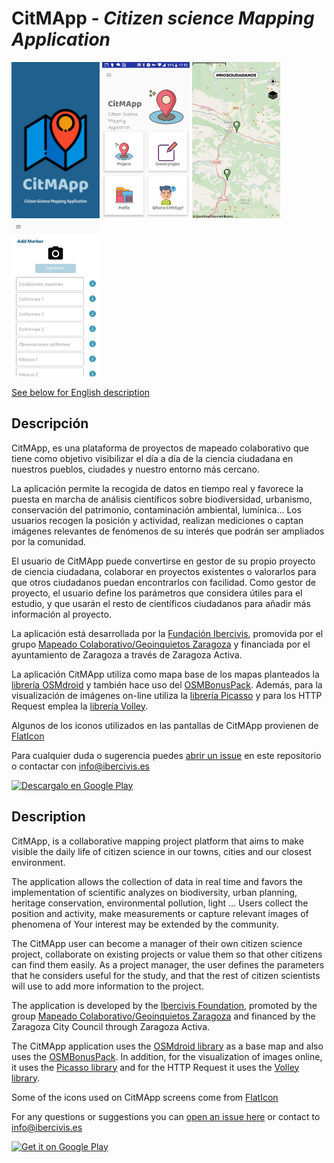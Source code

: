 # CitMApp - *Citizen science Mapping Application*
<img alt='Logo CitMApp' src='images/logo_citmapp.jpg' height=250px/> <img alt='Pantalla de inicio' src='images/pant_inicio.png' height=250px/> <img alt='Pantalla de mapa' src='images/pant_map1.png' height=250px/> <img alt='Pantalla de formulario' src='images/pant_form1.png' height=250px/>

[See below for English description](#description)

## Descripción

CitMApp, es una plataforma de proyectos de mapeado colaborativo que tiene como objetivo visibilizar el día a día de la ciencia ciudadana en nuestros pueblos, ciudades y nuestro entorno más cercano.

La aplicación permite la recogida de datos en tiempo real y favorece la puesta en marcha de análisis científicos sobre biodiversidad, urbanismo, conservación del patrimonio, contaminación ambiental, lumínica…
Los usuarios recogen la posición y actividad, realizan mediciones o captan imágenes relevantes de fenómenos de su interés que podrán ser ampliados por la comunidad.

El usuario de CitMApp puede convertirse en gestor de su propio proyecto de ciencia ciudadana, colaborar en proyectos existentes o valorarlos para que otros ciudadanos puedan encontrarlos con facilidad.
Como gestor de proyecto, el usuario define los parámetros que considera útiles para el estudio, y que usarán el resto de científicos ciudadanos para añadir más información al proyecto.

La aplicación está desarrollada por la [Fundación Ibercivis](https://ibercivis.es), promovida por el grupo [Mapeado Colaborativo/Geoinquietos Zaragoza](https://mapcolabora.org) y financiada por el ayuntamiento de Zaragoza a través de Zaragoza Activa.

La aplicación CitMApp utiliza como mapa base de los mapas planteados la [librería OSMdroid](https://github.com/osmdroid/osmdroid) y también hace uso del [OSMBonusPack](https://github.com/MKergall/osmbonuspack). Además, para la visualización de imágenes on-line utiliza la [librería Picasso](https://github.com/square/picasso) y para los HTTP Request emplea la [librería Volley](https://github.com/google/volley).

Algunos de los iconos utilizados en las pantallas de CitMApp provienen de [FlatIcon](https://www.flaticon.es/)

Para cualquier duda o sugerencia puedes [abrir un issue](https://github.com/Ibercivis/CitMApp/issues) en este repositorio o contactar con info@ibercivis.es

[<img alt='Descargalo en Google Play' src='https://play.google.com/intl/en_us/badges/images/generic/en_badge_web_generic.png' height=60px/>](https://play.google.com/store/apps/details?id=com.ibercivis.mapp)

## Description

CitMApp, is a collaborative mapping project platform that aims to make visible the daily life of citizen science in our towns, cities and our closest environment.

The application allows the collection of data in real time and favors the implementation of scientific analyzes on biodiversity, urban planning, heritage conservation, environmental pollution, light ... Users collect the position and activity, make measurements or capture relevant images of phenomena of Your interest may be extended by the community.

The CitMApp user can become a manager of their own citizen science project, collaborate on existing projects or value them so that other citizens can find them easily. As a project manager, the user defines the parameters that he considers useful for the study, and that the rest of citizen scientists will use to add more information to the project.

The application is developed by the [Ibercivis Foundation](https://ibercivis.es), promoted by the group [Mapeado Colaborativo/Geoinquietos Zaragoza](https://mapcolabora.org) and financed by the Zaragoza City Council through Zaragoza Activa.

The CitMApp application uses the [OSMdroid library](https://github.com/osmdroid/osmdroid) as a base map and also uses the [OSMBonusPack](https://github.com/MKergall/osmbonuspack). In addition, for the visualization of images online, it uses the [Picasso library](https://github.com/square/picasso) and for the HTTP Request it uses the [Volley library](https://github.com/google/volley). 

Some of the icons used on CitMApp screens come from [FlatIcon](https://www.flaticon.es/)

For any questions or suggestions you can [open an issue here](https://github.com/Ibercivis/CitMApp/issues) or contact to info@ibercivis.es

[<img alt='Get it on Google Play' src='https://play.google.com/intl/en_us/badges/images/generic/en_badge_web_generic.png' height=60px/>](https://play.google.com/store/apps/details?id=com.ibercivis.mapp)

